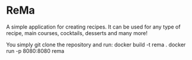 # ReMa

A simple application for creating recipes. It can be used for any type of recipe, main courses, cocktails, desserts and many more!

You simply git clone the repository and run:
docker build -t rema .
docker run -p 8080:8080 rema
